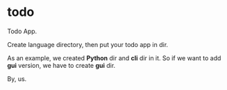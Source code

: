 # todo

Todo App.

Create language directory, then put your todo app in dir.

As an example, we created **Python** dir and **cli** dir in it. So if we want to add **gui** version, we have to create **gui** dir.

By, us.
